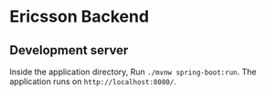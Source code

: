 # Ericsson Backend

## Development server

Inside the application directory, Run `./mvnw spring-boot:run`. The application runs on `http://localhost:8080/`.

